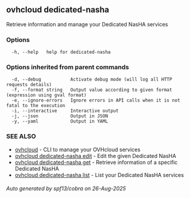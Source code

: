 ## ovhcloud dedicated-nasha

Retrieve information and manage your Dedicated NasHA services

### Options

```
  -h, --help   help for dedicated-nasha
```

### Options inherited from parent commands

```
  -d, --debug           Activate debug mode (will log all HTTP requests details)
  -f, --format string   Output value according to given format (expression using gval format)
  -e, --ignore-errors   Ignore errors in API calls when it is not fatal to the execution
  -i, --interactive     Interactive output
  -j, --json            Output in JSON
  -y, --yaml            Output in YAML
```

### SEE ALSO

* [ovhcloud](ovhcloud.md)	 - CLI to manage your OVHcloud services
* [ovhcloud dedicated-nasha edit](ovhcloud_dedicated-nasha_edit.md)	 - Edit the given Dedicated NasHA
* [ovhcloud dedicated-nasha get](ovhcloud_dedicated-nasha_get.md)	 - Retrieve information of a specific Dedicated NasHA
* [ovhcloud dedicated-nasha list](ovhcloud_dedicated-nasha_list.md)	 - List your Dedicated NasHA services

###### Auto generated by spf13/cobra on 26-Aug-2025
